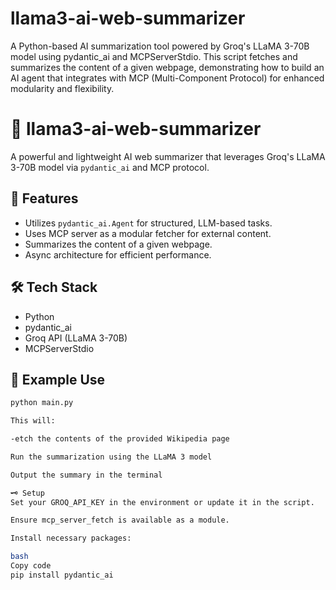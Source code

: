 





# llama3-ai-web-summarizer
A Python-based AI summarization tool powered by Groq's LLaMA 3-70B model using pydantic_ai and MCPServerStdio. This script fetches and summarizes the content of a given webpage, demonstrating how to build an AI agent that integrates with MCP (Multi-Component Protocol) for enhanced modularity and flexibility.

# 🧠 llama3-ai-web-summarizer

A powerful and lightweight AI web summarizer that leverages Groq's LLaMA 3-70B model via `pydantic_ai` and MCP protocol.

## 🚀 Features
- Utilizes `pydantic_ai.Agent` for structured, LLM-based tasks.
- Uses MCP server as a modular fetcher for external content.
- Summarizes the content of a given webpage.
- Async architecture for efficient performance.

## 🛠️ Tech Stack
- Python
- pydantic_ai
- Groq API (LLaMA 3-70B)
- MCPServerStdio

## 🧪 Example Use
```bash
python main.py

This will:

-etch the contents of the provided Wikipedia page

Run the summarization using the LLaMA 3 model

Output the summary in the terminal

🗝️ Setup
Set your GROQ_API_KEY in the environment or update it in the script.

Ensure mcp_server_fetch is available as a module.

Install necessary packages:

bash
Copy code
pip install pydantic_ai
